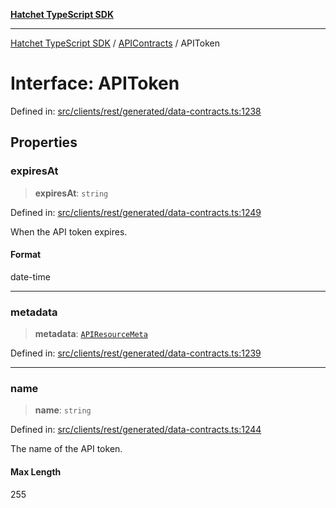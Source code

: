 [**Hatchet TypeScript SDK**](../../../../README.md)

***

[Hatchet TypeScript SDK](../../../../README.md) / [APIContracts](../README.md) / APIToken

# Interface: APIToken

Defined in: [src/clients/rest/generated/data-contracts.ts:1238](https://github.com/hatchet-dev/hatchet/blob/0288a24f2e9f14787135b399bd47182f4d1260d9/sdks/typescript/src/clients/rest/generated/data-contracts.ts#L1238)

## Properties

### expiresAt

> **expiresAt**: `string`

Defined in: [src/clients/rest/generated/data-contracts.ts:1249](https://github.com/hatchet-dev/hatchet/blob/0288a24f2e9f14787135b399bd47182f4d1260d9/sdks/typescript/src/clients/rest/generated/data-contracts.ts#L1249)

When the API token expires.

#### Format

date-time

***

### metadata

> **metadata**: [`APIResourceMeta`](APIResourceMeta.md)

Defined in: [src/clients/rest/generated/data-contracts.ts:1239](https://github.com/hatchet-dev/hatchet/blob/0288a24f2e9f14787135b399bd47182f4d1260d9/sdks/typescript/src/clients/rest/generated/data-contracts.ts#L1239)

***

### name

> **name**: `string`

Defined in: [src/clients/rest/generated/data-contracts.ts:1244](https://github.com/hatchet-dev/hatchet/blob/0288a24f2e9f14787135b399bd47182f4d1260d9/sdks/typescript/src/clients/rest/generated/data-contracts.ts#L1244)

The name of the API token.

#### Max Length

255
